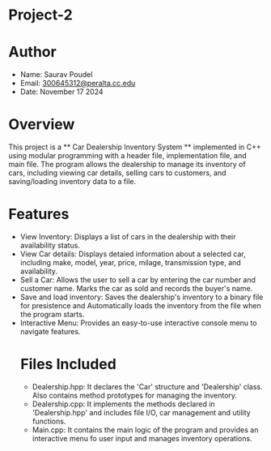 # Project-2
# Author
* Name: Saurav Poudel
* Email: 300645312@peralta.cc.edu
* Date: November 17 2024
# Overview
This project is a ** Car Dealership Inventory System ** implemented in C++ using modular programming with a header file, implementation file, and main file. The program allows the dealership to manage its inventory of cars, including viewing car details, selling cars to customers, and saving/loading inventory data to a file. 
# Features
* View Inventory: Displays a list of cars in the dealership with their availability status.
* View Car details: Displays detaied information about a selected car, including make, model, year, price, milage, transmission type, and availability.
* Sell a Car: Allows the user to sell a car by entering the car number and customer name. Marks the car as sold and records the buyer's name.
* Save and load inventory: Saves the dealership's inventory to a binary file for presistence and Automatically loads the inventory from the file when the program starts.
* Interactive Menu: Provides an easy-to-use interactive console menu to navigate features.
  # Files Included
  * Dealership.hpp: It declares the 'Car' structure and 'Dealership' class. Also contains method prototypes for managing the inventory.
  * Dealership.cpp: It implements the methods declared in 'Dealership.hpp' and includes file I/O, car management and utility functions.
  * Main.cpp: It contains the main logic of the program and provides an interactive menu fo user input and manages inventory operations.
    
